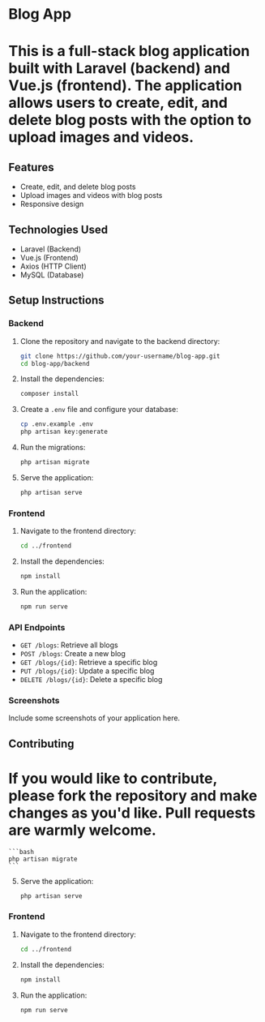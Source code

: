 # Blog App


This is a full-stack blog application built with Laravel (backend) and Vue.js (frontend). The application allows users to create, edit, and delete blog posts with the option to upload images and videos.
=======


## Features

- Create, edit, and delete blog posts
- Upload images and videos with blog posts
- Responsive design

## Technologies Used

- Laravel (Backend)
- Vue.js (Frontend)
- Axios (HTTP Client)
- MySQL (Database)

## Setup Instructions

### Backend

1. Clone the repository and navigate to the backend directory:

    ```bash
    git clone https://github.com/your-username/blog-app.git
    cd blog-app/backend
    ```

2. Install the dependencies:

    ```bash
    composer install
    ```

3. Create a `.env` file and configure your database:

    ```bash
    cp .env.example .env
    php artisan key:generate
    ```

4. Run the migrations:

    ```bash
    php artisan migrate
    ```

5. Serve the application:

    ```bash
    php artisan serve
    ```

### Frontend

1. Navigate to the frontend directory:

    ```bash
    cd ../frontend
    ```

2. Install the dependencies:

    ```bash
    npm install
    ```

3. Run the application:

    ```bash
    npm run serve
    ```

### API Endpoints

- `GET /blogs`: Retrieve all blogs
- `POST /blogs`: Create a new blog
- `GET /blogs/{id}`: Retrieve a specific blog
- `PUT /blogs/{id}`: Update a specific blog
- `DELETE /blogs/{id}`: Delete a specific blog

### Screenshots

Include some screenshots of your application here.

## Contributing

If you would like to contribute, please fork the repository and make changes as you'd like. Pull requests are warmly welcome.
=======

    ```bash
    php artisan migrate
    ```

5. Serve the application:

    ```bash
    php artisan serve
    ```

### Frontend

1. Navigate to the frontend directory:

    ```bash
    cd ../frontend
    ```

2. Install the dependencies:

    ```bash
    npm install
    ```

3. Run the application:

    ```bash
    npm run serve
    ```
